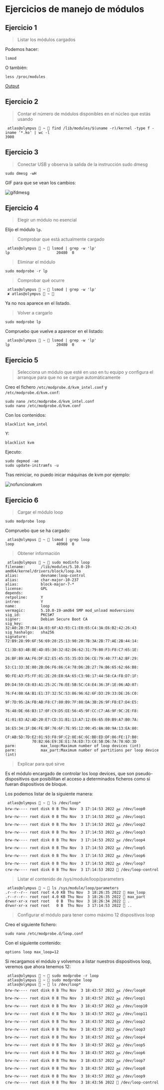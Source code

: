 # Ejercicios de manejo de módulos

## Ejercicio 1

> Listar los módulos cargados

Podemos hacer:

```shell
lsmod
```

O también:

```shell
less /proc/modules
```

[Output](https://gist.github.com/adriasir123/b3232f0a2e96adc0405718a26757de43)

## Ejercicio 2

> Contar el número de módulos disponibles en el núcleo que estás usando

```shell
 atlas@olympus  ~  find /lib/modules/$(uname -r)/kernel -type f -iname '*.ko' | wc -l
3900
```

## Ejercicio 3

> Conectar USB y observa la salida de la instrucción sudo dmesg

```shell
sudo dmesg -wH
```

GIF para que se vean los cambios:

![gifdmesg](https://i.postimg.cc/Dw2J1tHH/dmesgusb.gif)

## Ejercicio 4

> Elegir un módulo no esencial

Elijo el módulo `lp`.

> Comprobar que está actualmente cargado

```shell
 atlas@olympus  ~  lsmod | grep -w 'lp'
lp                     20480  0
```

> Eliminar el módulo

```shell
sudo modprobe -r lp
```

> Comprobar qué ocurre

```shell
 atlas@olympus  ~  lsmod | grep -w 'lp'
 ✘ atlas@olympus  ~ 
```

Ya no nos aparece en el listado.

> Volver a cargarlo

```shell
sudo modprobe lp
```

Compruebo que vuelve a aparecer en el listado:

```shell
 atlas@olympus  ~  lsmod | grep -w 'lp'
lp                     20480  0
```

## Ejercicio 5

> Selecciona un módulo que esté en uso en tu equipo y configura el arranque para que no se cargue automáticamente

Creo el fichero `/etc/modprobe.d/kvm_intel.conf` y `/etc/modprobe.d/kvm.conf`:

```shell
sudo nano /etc/modprobe.d/kvm_intel.conf
sudo nano /etc/modprobe.d/kvm.conf
```

Con los contenidos:

```shell
blacklist kvm_intel
```

Y:

```shell
blacklist kvm
```

Ejecuto:

```shell
sudo depmod -ae
sudo update-initramfs -u
```

Tras reiniciar, no puedo inicar máquinas de kvm por ejemplo:

![nofuncionakvm](https://i.imgur.com/ymImfRA.png)

## Ejercicio 6

> Cargar el módulo loop

```shell
sudo modprobe loop
```

Compruebo que se ha cargado:

```shell
 atlas@olympus  ~  lsmod | grep loop
loop                   40960  0
```

> Obtener información

```shell
 atlas@olympus  ~  sudo modinfo loop
filename:       /lib/modules/5.10.0-19-amd64/kernel/drivers/block/loop.ko
alias:          devname:loop-control
alias:          char-major-10-237
alias:          block-major-7-*
license:        GPL
depends:
retpoline:      Y
intree:         Y
name:           loop
vermagic:       5.10.0-19-amd64 SMP mod_unload modversions
sig_id:         PKCS#7
signer:         Debian Secure Boot CA
sig_key:        32:A0:28:7F:84:1A:03:6F:A3:93:C1:E0:65:C4:3A:E6:B2:42:26:43
sig_hashalgo:   sha256
signature:      72:B9:28:99:6F:56:69:20:25:13:90:20:7B:3A:2B:77:AE:2B:44:14:
	        C1:3D:83:4B:8E:4D:85:30:32:82:D6:62:31:79:80:F3:F8:C7:65:1E:
	        26:BF:89:AA:F6:DF:E2:E5:45:55:35:D3:D6:CE:79:40:77:A2:BF:29:
	        53:C1:33:3E:80:2B:D6:F6:86:C4:78:D6:2B:27:7A:B6:65:62:66:B8:
	        9D:FE:A3:F5:FF:01:2E:20:E0:6A:65:C3:98:17:44:58:CA:F8:D7:1F:
	        D9:D4:59:C8:03:A1:25:2C:76:EE:5B:5C:C4:E4:36:3F:1E:06:AD:07:
	        76:F4:08:6A:B1:E1:37:32:5C:53:86:96:62:6F:D3:29:33:DE:26:C0:
	        9F:7D:95:2A:FB:AB:F8:C7:80:B9:7F:88:DA:3B:26:9F:FB:E7:D4:E5:
	        76:48:DE:66:B3:17:0F:C9:D5:EE:56:45:9F:CC:C7:A6:9F:9C:2E:F8:
	        41:01:83:A2:AD:20:E7:CD:31:B1:13:A7:12:E6:65:E0:B9:A7:B0:7A:
	        16:E5:34:1F:D6:FE:BF:76:6F:7E:95:12:00:45:8A:80:9A:13:EA:80:
	        CF:AB:5D:7D:E2:01:93:F8:9F:C2:8E:6C:6C:BD:ED:DF:86:FE:17:B0:
	        70:B2:66:E9:3E:E1:7A:ED:73:C8:5B:D6:7A:78:6D:3D
parm:           max_loop:Maximum number of loop devices (int)
parm:           max_part:Maximum number of partitions per loop device (int)
```

> Explicar para qué sirve

Es el módulo encargado de controlar los loop devices, que son pseudo-dispositivos que posibilitan el acceso a determinados ficheros como si fueran dispositivos de bloque.

Los podemos listar de la siguiente manera:

```shell
 atlas@olympus  ~  ls /dev/loop*
brw-rw---- root disk 0 B Thu Nov  3 17:14:53 2022 ﰩ /dev/loop0
brw-rw---- root disk 0 B Thu Nov  3 17:14:53 2022 ﰩ /dev/loop1
brw-rw---- root disk 0 B Thu Nov  3 17:14:53 2022 ﰩ /dev/loop2
brw-rw---- root disk 0 B Thu Nov  3 17:14:53 2022 ﰩ /dev/loop3
brw-rw---- root disk 0 B Thu Nov  3 17:14:53 2022 ﰩ /dev/loop4
brw-rw---- root disk 0 B Thu Nov  3 17:14:53 2022 ﰩ /dev/loop5
brw-rw---- root disk 0 B Thu Nov  3 17:14:53 2022 ﰩ /dev/loop6
brw-rw---- root disk 0 B Thu Nov  3 17:14:53 2022 ﰩ /dev/loop7
crw-rw---- root disk 0 B Thu Nov  3 17:14:53 2022  /dev/loop-control
```

> Listar el contenido de /sys/module/loop/parameters

```shell
 atlas@olympus  ~  ls /sys/module/loop/parameters
.r--r--r-- root root 4.0 KB Thu Nov  3 18:26:35 2022  max_loop
.r--r--r-- root root 4.0 KB Thu Nov  3 18:26:35 2022  max_part
drwxr-xr-x root root   0 B  Thu Nov  3 18:26:34 2022  .
drwxr-xr-x root root   0 B  Thu Nov  3 17:14:53 2022  ..
```

> Configurar el módulo para tener como máximo 12 dispositivos loop

Creo el siguiente fichero:

```shell
sudo nano /etc/modprobe.d/loop.conf
```

Con el siguiente contenido:

```shell
options loop max_loop=12
```

Si recargamos el módulo y volvemos a listar nuestros dispositivos loop, veremos que ahora tenemos 12:

```shell
 atlas@olympus  ~  sudo modprobe -r loop
 atlas@olympus  ~  sudo modprobe loop
 atlas@olympus  ~  ls /dev/loop*
brw-rw---- root disk 0 B Thu Nov  3 18:43:57 2022 ﰩ /dev/loop0
brw-rw---- root disk 0 B Thu Nov  3 18:43:57 2022 ﰩ /dev/loop1
brw-rw---- root disk 0 B Thu Nov  3 18:43:57 2022 ﰩ /dev/loop10
brw-rw---- root disk 0 B Thu Nov  3 18:43:57 2022 ﰩ /dev/loop11
brw-rw---- root disk 0 B Thu Nov  3 18:43:57 2022 ﰩ /dev/loop2
brw-rw---- root disk 0 B Thu Nov  3 18:43:57 2022 ﰩ /dev/loop3
brw-rw---- root disk 0 B Thu Nov  3 18:43:57 2022 ﰩ /dev/loop4
brw-rw---- root disk 0 B Thu Nov  3 18:43:57 2022 ﰩ /dev/loop5
brw-rw---- root disk 0 B Thu Nov  3 18:43:57 2022 ﰩ /dev/loop6
brw-rw---- root disk 0 B Thu Nov  3 18:43:57 2022 ﰩ /dev/loop7
brw-rw---- root disk 0 B Thu Nov  3 18:43:57 2022 ﰩ /dev/loop8
brw-rw---- root disk 0 B Thu Nov  3 18:43:57 2022 ﰩ /dev/loop9
crw-rw---- root disk 0 B Thu Nov  3 18:43:56 2022  /dev/loop-control
```
